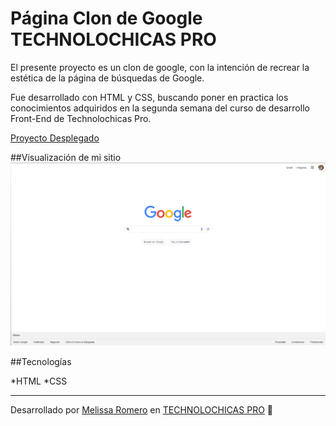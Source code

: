 # Página Clon de Google TECHNOLOCHICAS PRO 

El presente proyecto es un clon de google, con la intención de recrear la estética de la página de búsquedas de Google. 

Fue desarrollado con HTML y CSS, buscando poner en practica los conocimientos adquiridos en la segunda semana del curso de desarrollo Front-End de Technolochicas Pro. 

[Proyecto Desplegado](https://clon-google-exzw.vercel.app/)

##Visualización de mi sitio
![Página de Google](/ClonGoogle/GoogleVis.png)

##Tecnologías 

*HTML 
*CSS 

---
Desarrollado por [Melissa Romero](https://www.linkedin.com/in/karla-melissa-romero-benitez-123679295/) en [TECHNOLOCHICAS PRO](https://tecnolochicas.mx) 🍎